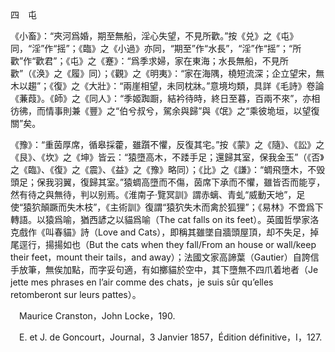 四　屯

《小畜》：“夾河爲婚，期至無船，淫心失望，不見所歡。”按《兑》之《屯》同，“淫”作“摇”；《臨》之《小過》亦同，“期至”作“水長”，“淫”作“摇”；“所歡”作“歡君”；《屯》之《蹇》：“爲季求婦，家在東海；水長無船，不見所歡”（《涣》之《履》同）；《觀》之《明夷》：“家在海隅，橈短流深；企立望宋，無木以趨”；《復》之《大壯》：“兩崖相望，未同枕牀。”意境均類，具詳《毛詩》卷論《蒹葭》。《師》之《同人》：“季姬踟蹰，結衿待時，終日至暮，百兩不來”，亦相彷彿，而情事則兼《豐》之“伯兮叔兮，駕余與歸”與《氓》之“乘彼垝垣，以望復關”矣。

《豫》：“重茵厚席，循皋採藿，雖躓不懼，反復其宅。”按《蒙》之《隨》、《訟》之《艮》、《坎》之《坤》皆云：“猿墮高木，不踒手足；還歸其室，保我金玉”（《否》之《臨》、《復》之《震》、《益》之《豫》略同）；《比》之《謙》：“蜩飛墮木，不毁頭足；保我羽翼，復歸其室。”猿蜩高墮而不傷，茵席下承而不懼，雖皆否而能亨，然有待之與無待，判以别焉。《淮南子·覽冥訓》謂赤螭、青虬“威動天地”，足使“猿狖顛蹶而失木枝”，《主術訓》復謂“猿狖失木而禽於狐狸”；《易林》不啻爲下轉語。以猿爲喻，猶西諺之以貓爲喻（The cat falls on its feet）。英國哲學家洛克戲作《叫春貓》詩（Love and Cats），即稱其雖墜自牆頭屋頂，却不失足，掉尾逕行，揚揚如也（But the cats when they fall/From an house or wall/keep their feet，mount their tails，and away）；法國文家高諦葉（Gautier）自誇信手放筆，無俟加點，而字妥句適，有如擲貓於空中，其下墮無不四爪着地者（Je jette mes phrases en l’air comme des chats，je suis sûr qu’elles retomberont sur leurs pattes）。











　Maurice Cranston，John Locke，190.

　E. et J. de Goncourt，Journal，3 Janvier 1857，Édition définitive，I，127.